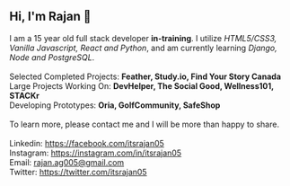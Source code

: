 ## Hi, I'm Rajan 👋

I am a 15 year old full stack developer **in-training**. I utilize _HTML5/CSS3, Vanilla Javascript, React and Python_, and am currently learning _Django, Node and PostgreSQL_. <br><br>
Selected Completed Projects: __Feather, Study.io, Find Your Story Canada__<br>
Large Projects Working On: __DevHelper, The Social Good, Wellness101, STACKr__<br>
Developing Prototypes: __Oria, GolfCommunity, SafeShop__
<br><br>
To learn more, please contact me and I will be more than happy to share.
<br><br>
Linkedin: https://facebook.com/itsrajan05 <br>
Instagram: https://instagram.com/in/itsrajan05<br> 
Email: rajan.ag005@gmail.com<br>
Twitter: https://twitter.com/itsrajan05<br>
 
 
